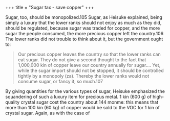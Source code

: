 +++
title = "Sugar tax - save copper"
+++

Sugar, too, should be monopolized.105 Sugar, as Heisuke explained, being simply a luxury that the lower ranks should not enjoy as much as they did, should be regulated, because sugar was traded for copper, and the more sugar the people consumed, the more precious copper left the country.106 The lower ranks did not trouble to think about it, but the government ought to:

> Our precious copper leaves the country so that the lower ranks can eat sugar. They do not give a second thought to the fact that 1,000,000 kin of copper leave our country annually for sugar.... Yet, while the sugar import should not be stopped, it should be controlled tightly by a monopoly (za). Thereby the lower ranks would not consume sugar, or fancy it, so much.107

By giving quantities for the various types of sugar, Heisuke emphasized the squandering of such a luxury item for precious metal. 1 kin (600 g) of high-quality crystal sugar cost the country about 144 monme: this means that more than 100 kin (60 kg) of copper would be sold to the VOC for 1 kin of crystal sugar. Again, as with the case of